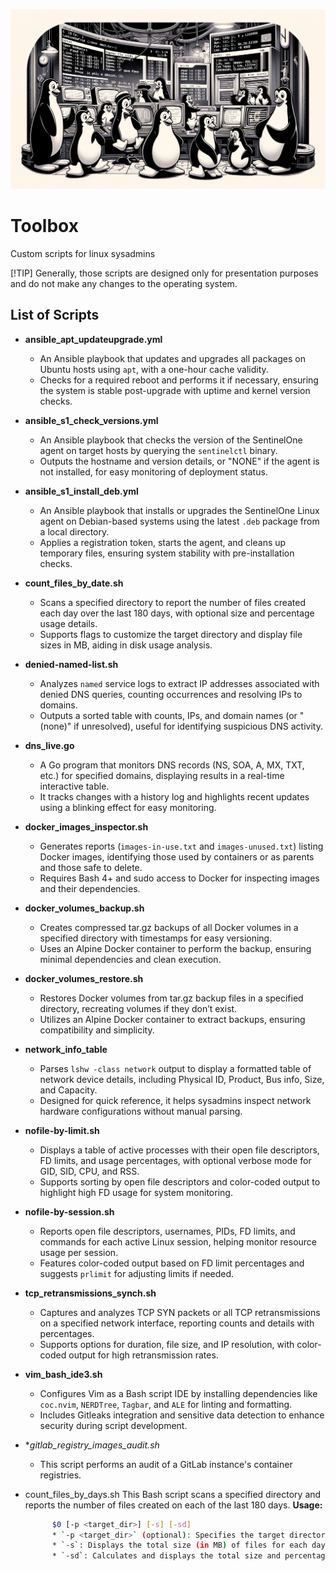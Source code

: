 ![Header](.mdfiles/Header.webp)



# Toolbox

Custom scripts for linux sysadmins 

[!TIP]
Generally, those scripts are designed only for presentation purposes and do not make any changes to the operating system.



## List of Scripts

- **ansible_apt_updateupgrade.yml**
  - An Ansible playbook that updates and upgrades all packages on Ubuntu hosts using `apt`, with a one-hour cache validity.
  - Checks for a required reboot and performs it if necessary, ensuring the system is stable post-upgrade with uptime and kernel version checks.

- **ansible_s1_check_versions.yml**
  - An Ansible playbook that checks the version of the SentinelOne agent on target hosts by querying the `sentinelctl` binary.
  - Outputs the hostname and version details, or "NONE" if the agent is not installed, for easy monitoring of deployment status.

- **ansible_s1_install_deb.yml**
  - An Ansible playbook that installs or upgrades the SentinelOne Linux agent on Debian-based systems using the latest `.deb` package from a local directory.
  - Applies a registration token, starts the agent, and cleans up temporary files, ensuring system stability with pre-installation checks.

- **count_files_by_date.sh**
  - Scans a specified directory to report the number of files created each day over the last 180 days, with optional size and percentage usage details.
  - Supports flags to customize the target directory and display file sizes in MB, aiding in disk usage analysis.

- **denied-named-list.sh**
  - Analyzes `named` service logs to extract IP addresses associated with denied DNS queries, counting occurrences and resolving IPs to domains.
  - Outputs a sorted table with counts, IPs, and domain names (or "(none)" if unresolved), useful for identifying suspicious DNS activity.

- **dns_live.go**
  - A Go program that monitors DNS records (NS, SOA, A, MX, TXT, etc.) for specified domains, displaying results in a real-time interactive table.
  - It tracks changes with a history log and highlights recent updates using a blinking effect for easy monitoring.

- **docker_images_inspector.sh**
  - Generates reports (`images-in-use.txt` and `images-unused.txt`) listing Docker images, identifying those used by containers or as parents and those safe to delete.
  - Requires Bash 4+ and sudo access to Docker for inspecting images and their dependencies.

- **docker_volumes_backup.sh**
  - Creates compressed tar.gz backups of all Docker volumes in a specified directory with timestamps for easy versioning.
  - Uses an Alpine Docker container to perform the backup, ensuring minimal dependencies and clean execution.

- **docker_volumes_restore.sh**
  - Restores Docker volumes from tar.gz backup files in a specified directory, recreating volumes if they don’t exist.
  - Utilizes an Alpine Docker container to extract backups, ensuring compatibility and simplicity.

- **network_info_table**
  - Parses `lshw -class network` output to display a formatted table of network device details, including Physical ID, Product, Bus info, Size, and Capacity.
  - Designed for quick reference, it helps sysadmins inspect network hardware configurations without manual parsing.

- **nofile-by-limit.sh**
  - Displays a table of active processes with their open file descriptors, FD limits, and usage percentages, with optional verbose mode for GID, SID, CPU, and RSS.
  - Supports sorting by open file descriptors and color-coded output to highlight high FD usage for system monitoring.

- **nofile-by-session.sh**
  - Reports open file descriptors, usernames, PIDs, FD limits, and commands for each active Linux session, helping monitor resource usage per session.
  - Features color-coded output based on FD limit percentages and suggests `prlimit` for adjusting limits if needed.

- **tcp_retransmissions_synch.sh**
  - Captures and analyzes TCP SYN packets or all TCP retransmissions on a specified network interface, reporting counts and details with percentages.
  - Supports options for duration, file size, and IP resolution, with color-coded output for high retransmission rates.

- **vim_bash_ide3.sh**
  - Configures Vim as a Bash script IDE by installing dependencies like `coc.nvim`, `NERDTree`, `Tagbar`, and `ALE` for linting and formatting.
  - Includes Gitleaks integration and sensitive data detection to enhance security during script development.
- **gitlab_registry_images_audit.sh*
  - This script performs an audit of a GitLab instance's container registries.
       
- count_files_by_days.sh This Bash script scans a specified directory and reports the number of files created on each of the last 180 days.
  **Usage:**
  ```bash
        $0 [-p <target_dir>] [-s] [-sd]
        * `-p <target_dir>` (optional): Specifies the target directory to scan. Defaults to " /home/webdocuments/1/99315/attachments".
        * `-s`: Displays the total size (in MB) of files for each day (requires `-sd`).
        * `-sd`: Calculates and displays the total size and percentage usage of the directory for each d  ay.
```
